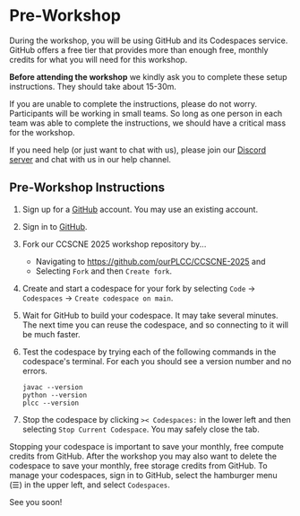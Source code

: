 # Pre-Workshop

During the workshop, you will be using GitHub and its Codespaces service. GitHub
offers a free tier that provides more than enough free, monthly credits for what
you will need for this workshop.

**Before attending the workshop** we kindly ask you to complete these setup instructions.
They should take about 15-30m.

If you are unable to complete the instructions, please do not worry. Participants
will be working in small teams. So long as one person in each team was able
to complete the instructions, we should have a critical mass for the workshop.

If you need help (or just want to chat with us),
please join our [Discord server](https://discord.gg/EVtNSxS9E2)
and chat with us in our help channel.

## Pre-Workshop Instructions

1. Sign up for a [GitHub](github.com) account. You may use an existing account.

2. Sign in to [GitHub](github.com).

3. Fork our CCSCNE 2025 workshop repository by...

    - Navigating to <https://github.com/ourPLCC/CCSCNE-2025> and
    - Selecting `Fork` and then `Create fork`.

4. Create and start a codespace for your fork
   by selecting `Code` -> `Codespaces` -> `Create codespace on main`.

5. Wait for GitHub to build your codespace. It may take several minutes.
   The next time you can reuse the codespace, and so connecting to it will be much faster.

5. Test the codespace by trying each of the following commands in the codespace's terminal.
   For each you should see a version number and no errors.

    ```
    javac --version
    python --version
    plcc --version
    ```

6. Stop the codespace by clicking `>< Codespaces:` in the lower left and then selecting `Stop Current Codespace`.
   You may safely close the tab.

Stopping your codespace is important to save your monthly, free compute credits from GitHub.
After the workshop you may also want to delete the codespace to save your monthly, free storage credits from GitHub.
To manage your codespaces, sign in to GitHub, select the hamburger menu (☰) in the upper left, and select `Codespaces`.

See you soon!
